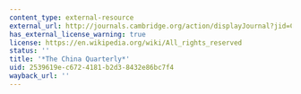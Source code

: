 ```yaml
---
content_type: external-resource
external_url: http://journals.cambridge.org/action/displayJournal?jid=CQY&volumeId=170&bVolume=y#loc170
has_external_license_warning: true
license: https://en.wikipedia.org/wiki/All_rights_reserved
status: ''
title: '*The China Quarterly*'
uid: 2539619e-c672-4181-b2d3-8432e86bc7f4
wayback_url: ''
---
```

